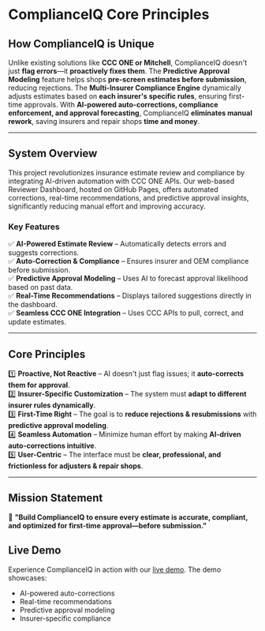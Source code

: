 # ComplianceIQ Core Principles

## **How ComplianceIQ is Unique**
Unlike existing solutions like **CCC ONE or Mitchell**, ComplianceIQ doesn't just **flag errors**—it **proactively fixes them**. The **Predictive Approval Modeling** feature helps shops **pre-screen estimates before submission**, reducing rejections. The **Multi-Insurer Compliance Engine** dynamically adjusts estimates based on **each insurer's specific rules**, ensuring first-time approvals. With **AI-powered auto-corrections, compliance enforcement, and approval forecasting**, ComplianceIQ **eliminates manual rework**, saving insurers and repair shops **time and money**.

---

## **System Overview**
This project revolutionizes insurance estimate review and compliance by integrating AI-driven automation with CCC ONE APIs. Our web-based Reviewer Dashboard, hosted on GitHub Pages, offers automated corrections, real-time recommendations, and predictive approval insights, significantly reducing manual effort and improving accuracy.

### **Key Features**
✅ **AI-Powered Estimate Review** – Automatically detects errors and suggests corrections.  
✅ **Auto-Correction & Compliance** – Ensures insurer and OEM compliance before submission.  
✅ **Predictive Approval Modeling** – Uses AI to forecast approval likelihood based on past data.  
✅ **Real-Time Recommendations** – Displays tailored suggestions directly in the dashboard.  
✅ **Seamless CCC ONE Integration** – Uses CCC APIs to pull, correct, and update estimates.  

---

## **Core Principles**
1️⃣ **Proactive, Not Reactive** – AI doesn't just flag issues; it **auto-corrects them for approval**.  
2️⃣ **Insurer-Specific Customization** – The system must **adapt to different insurer rules dynamically**.  
3️⃣ **First-Time Right** – The goal is to **reduce rejections & resubmissions** with **predictive approval modeling**.  
4️⃣ **Seamless Automation** – Minimize human effort by making **AI-driven auto-corrections intuitive**.  
5️⃣ **User-Centric** – The interface must be **clear, professional, and frictionless for adjusters & repair shops**.  

---

## **Mission Statement**
🚀 **"Build ComplianceIQ to ensure every estimate is accurate, compliant, and optimized for first-time approval—before submission."** 

## Live Demo
Experience ComplianceIQ in action with our [live demo](https://your-domain.com/demo.html). The demo showcases:
- AI-powered auto-corrections
- Real-time recommendations
- Predictive approval modeling
- Insurer-specific compliance 